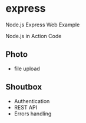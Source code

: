 express
=======

Node.js Express Web Example

Node.js in Action Code 

## Photo
* file upload

## Shoutbox
* Authentication
* REST API
* Errors handling
